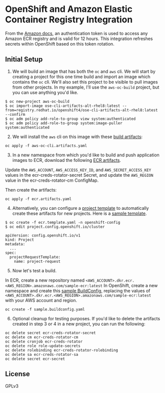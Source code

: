 # OpenShift and Amazon Elastic Container Registry Integration

From the [Amazon docs], an authentication token is used to access any Amazon ECR registry and is valid for 12 hours.  This integration refreshes secrets within OpenShift based on this token rotation.

## Initial Setup

1. We will build an image that has both the `oc` and `aws` cli.  We will start by creating a project for this one time build and import an image which contains the `oc` cli.  We'll also set this project to be visible to pull images from other projects.  In my example, I'll use the `aws-oc-build` project, but you can use anything you'd like.
```
$ oc new-project aws-oc-build
$ oc import-image ose-cli-artifacts-alt-rhel8:latest --from=registry.redhat.io/openshift4/ose-cli-artifacts-alt-rhel8:latest --confirm
$ oc adm policy add-role-to-group view system:authenticated
$ oc adm policy add-role-to-group system:image-puller system:authenticated
```

2. We will install the `aws` cli on this image with these [build artifacts]:
```
oc apply -f aws-oc-cli.artifacts.yaml
```

3. In a new namespace from which you'd like to build and push application images to ECR, download the following [ECR artifacts].

Update the `AWS_ACCOUNT`, `AWS_ACCESS_KEY_ID`, and `AWS_SECRET_ACCESS_KEY` values in the ecr-creds-rotator-secret Secret, and update the `AWS_REGION` value in the ecr-creds-rotator-cm ConfigMap.

Then create the artifacts:
```
oc apply -f ecr.artifacts.yaml
```

4. Alternatively, you can configure a [project template] to automatically create these artifacts for new projects.  Here is a [sample template].
```
$ oc create -f ecr.template.yaml -n openshift-config
$ oc edit project.config.openshift.io/cluster

apiVersion: config.openshift.io/v1
kind: Project
metadata:
  ...
spec:
  projectRequestTemplate:
    name: project-request
```

5. Now let's test a build.

In ECR, create a new repository named `<AWS_ACCOUNT>.dkr.ecr.<AWS_REGION>.amazonaws.com/sample-ecr:latest`
In OpenShift, create a new namespace and create this [sample BuildConfig], replacing the values of `<AWS_ACCOUNT>.dkr.ecr.<AWS_REGION>.amazonaws.com/sample-ecr:latest` with your AWS account and region.

```
oc create -f sample.buildconfig.yaml
```

6. Optional cleanup for testing purposes.  If you'd like to delete the artifacts created in step 3 or 4 in a new project, you can run the following:
```
oc delete secret ecr-creds-rotator-secret
oc delete cm ecr-creds-rotator-cm
oc delete cronjob ecr-creds-rotator
oc delete role role-update-secrets
oc delete rolebinding ecr-creds-rotator-rolebinding
oc delete sa ecr-creds-rotator-sa
oc delete secret ecr-secret
```

## License
GPLv3

[Amazon docs]: https://docs.aws.amazon.com/AmazonECR/latest/userguide/registry_auth.html
[build artifacts]: aws-oc-cli.artifacts.yaml
[ECR artifacts]: ecr.artifacts.yaml
[project template]: https://docs.openshift.com/container-platform/latest/applications/projects/configuring-project-creation.html
[sample template]: ecr.template.yaml
[sample BuildConfig]: sample.buildconfig.yaml

